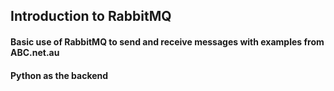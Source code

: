 ## Introduction to RabbitMQ

#### Basic use of RabbitMQ to send and receive messages with examples from ABC.net.au
#### Python as the backend